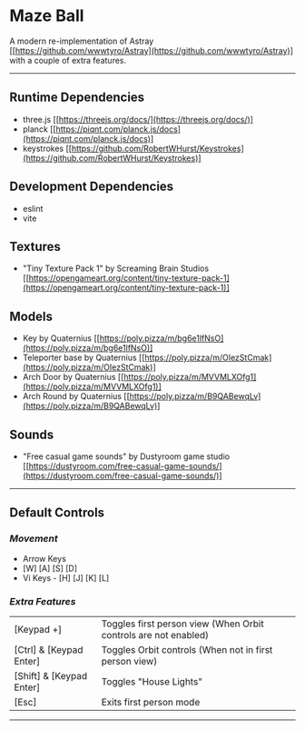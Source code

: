 # Maze Ball

A modern re-implementation of Astray [[https://github.com/wwwtyro/Astray](https://github.com/wwwtyro/Astray)] with a couple of extra features.

---

## Runtime Dependencies
- three.js [[https://threejs.org/docs/](https://threejs.org/docs/)]
- planck [[https://piqnt.com/planck.js/docs](https://piqnt.com/planck.js/docs)]
- keystrokes [[https://github.com/RobertWHurst/Keystrokes](https://github.com/RobertWHurst/Keystrokes)]

## Development Dependencies
- eslint
- vite

## Textures
- "Tiny Texture Pack 1" by Screaming Brain Studios [[https://opengameart.org/content/tiny-texture-pack-1](https://opengameart.org/content/tiny-texture-pack-1)]

## Models
- Key by Quaternius [[https://poly.pizza/m/bg6e1lfNsO](https://poly.pizza/m/bg6e1lfNsO)]
- Teleporter base by Quaternius  [[https://poly.pizza/m/OIezStCmak](https://poly.pizza/m/OIezStCmak)]
- Arch Door by Quaternius  [[https://poly.pizza/m/MVVMLXOfg1](https://poly.pizza/m/MVVMLXOfg1)]
- Arch Round by Quaternius  [[https://poly.pizza/m/B9QABewqLv](https://poly.pizza/m/B9QABewqLv)]

## Sounds
- "Free casual game sounds" by Dustyroom game studio [[https://dustyroom.com/free-casual-game-sounds/](https://dustyroom.com/free-casual-game-sounds/)]

---

## Default Controls

### _Movement_
- Arrow Keys
- [W] [A] [S] [D]
- Vi Keys - [H] [J] [K] [L]

### _Extra Features_
| | |
|-|--|
| [Keypad +] | Toggles first person view (When Orbit controls are not enabled) |
| [Ctrl] & [Keypad Enter] | Toggles Orbit controls (When not in first person view) |
| [Shift] & [Keypad Enter] | Toggles "House Lights" |
| [Esc] | Exits first person mode |

---
